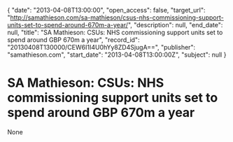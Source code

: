{
  "date": "2013-04-08T13:00:00", 
  "open_access": false, 
  "target_url": "http://samathieson.com/sa-mathieson/csus-nhs-commissioning-support-units-set-to-spend-around-670m-a-year/", 
  "description": null, 
  "end_date": null, 
  "title": "SA Mathieson: CSUs: NHS commissioning support units set to spend around GBP 670m a year", 
  "record_id": "20130408T130000/CEW6I1I4U0hYy8ZD4SjugA==", 
  "publisher": "samathieson.com", 
  "start_date": "2013-04-08T13:00:00Z", 
  "subject": null
}

# SA Mathieson: CSUs: NHS commissioning support units set to spend around GBP 670m a year

None